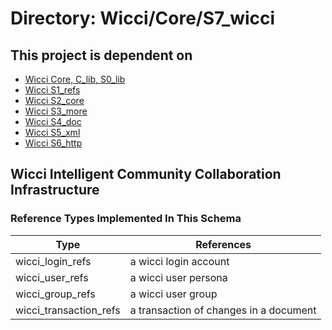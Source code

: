# Directory: Wicci/Core/S7_wicci

## This project is dependent on

* [Wicci Core, C_lib, S0_lib](https://github.com/GregDavidson/wicci-core-S0_lib)
* [Wicci S1_refs](https://github.com/GregDavidson/wicci-core-S1_refs)
* [Wicci S2_core](https://github.com/GregDavidson/wicci-core-S2_core)
* [Wicci S3_more](https://github.com/GregDavidson/wicci-core-S3_more)
* [Wicci S4_doc](https://github.com/GregDavidson/wicci-core-S4_doc)
* [Wicci S5_xml](https://github.com/GregDavidson/wicci-core-S5_xml)
* [Wicci S6_http](https://github.com/GregDavidson/wicci-core-S6_http)

## Wicci Intelligent Community Collaboration Infrastructure

### Reference Types Implemented In This Schema

| Type	| References
|-----------------------|----------
| wicci_login_refs	| a wicci login account
| wicci_user_refs	| a wicci user persona
| wicci_group_refs	| a wicci user group
| wicci_transaction_refs	| a transaction of changes in a document


